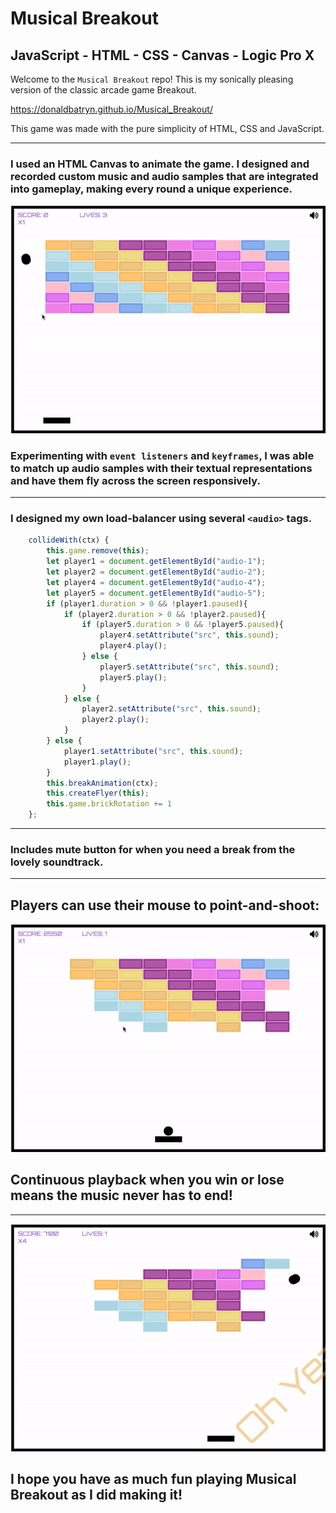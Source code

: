 # Musical Breakout
## JavaScript - HTML - CSS - Canvas - Logic Pro X

Welcome to the `Musical Breakout` repo! This is my sonically pleasing version of the classic arcade game Breakout.

https://donaldbatryn.github.io/Musical_Breakout/

This game was made with the pure simplicity of HTML, CSS and JavaScript.

---------------------

### I used an HTML Canvas to animate the game. I designed and recorded custom music and audio samples that are integrated into gameplay, making every round a unique experience.


![game_example](img/IntroGif.gif)

### Experimenting with `event listeners` and `keyframes`, I was able to match up audio samples with their textual representations and have them fly across the screen responsively.
---------------------

### I designed my own load-balancer using several `<audio>` tags. 

``` javascript
    collideWith(ctx) {
        this.game.remove(this);
        let player1 = document.getElementById("audio-1");
        let player2 = document.getElementById("audio-2");
        let player4 = document.getElementById("audio-4");
        let player5 = document.getElementById("audio-5");
        if (player1.duration > 0 && !player1.paused){
            if (player2.duration > 0 && !player2.paused){
                if (player5.duration > 0 && !player5.paused){
                    player4.setAttribute("src", this.sound);
                    player4.play();
                } else {
                    player5.setAttribute("src", this.sound);
                    player5.play();
                }
            } else {
                player2.setAttribute("src", this.sound);
                player2.play();
            }
        } else {
            player1.setAttribute("src", this.sound);
            player1.play();
        }
        this.breakAnimation(ctx);
        this.createFlyer(this);
        this.game.brickRotation += 1
    };
```
----------------

### Includes mute button for when you need a break from the lovely soundtrack.
----------------

## Players can use their mouse to point-and-shoot:

![mute_point_example](img/MutePointGif.gif)

## Continuous playback when you win or lose means the music never has to end!
---------------
![game_over_example](img/GameOverGif.gif)

## I hope you have as much fun playing Musical Breakout as I did making it!